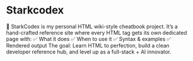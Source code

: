 # Starkcodex
🚀 StarkCodex is my personal HTML wiki-style cheatbook project. It’s a hand-crafted reference site where every HTML tag gets its own dedicated page with:  ✅ What it does  ✅ When to use it  ✅ Syntax &amp; examples  ✅ Rendered output  The goal: Learn HTML to perfection, build a clean developer reference hub, and level up as a full-stack + AI innovator. 
